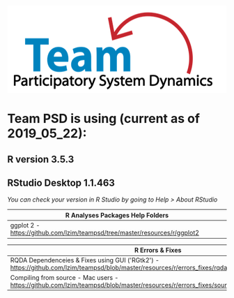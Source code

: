 <img src = "https://github.com/lzim/teampsd/blob/teampsd_style/teampsd_logo/team_psd_logo_sm.png"
     height = "200" width = "600">  

# Team PSD is using (current as of 2019_05_22): 

## R version 3.5.3
## RStudio Desktop 1.1.463

*You can check your version in R Studio by going to Help > About RStudio*

R Analyses Packages Help Folders    |
-----------------   |
ggplot 2 - https://github.com/lzim/teampsd/tree/master/resources/r/ggplot2  |



R Errors & Fixes    |
-----------------   |
RQDA Dependenceies & Fixes using GUI ('RGtk2') - https://github.com/lzim/teampsd/blob/master/resources/r/errors_fixes/rqda_gui.Rmd   |
Compiling from source - Mac users - https://github.com/lzim/teampsd/blob/master/resources/r/errors_fixes/source%20compiling_mac.Rmd |
